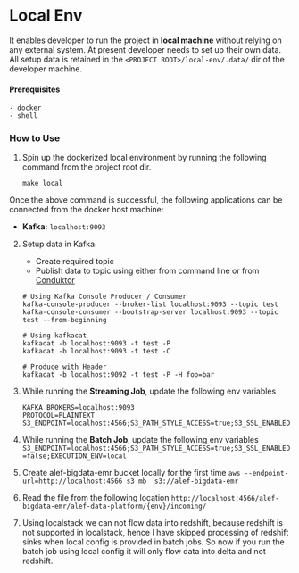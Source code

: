 # Local Env
It enables developer to run the project in **local machine** without relying on any external system. At present developer needs to set up their own data. All setup data is retained in the `<PROJECT ROOT>/local-env/.data/` dir of the developer machine. 

#### Prerequisites
    - docker
    - shell

### How to Use

1. Spin up the dockerized local environment by running the following command from the project root dir.
    ```shell
    make local
    ```
Once the above command is successful, the following applications can be connected from the docker host machine: 
- **Kafka:** `localhost:9093`

2. Setup data in Kafka.
   - Create required topic
   - Publish data to topic using either from command line or from [Conduktor](www.conduktor.io)
    ```shell
    # Using Kafka Console Producer / Consumer
    kafka-console-producer --broker-list localhost:9093 --topic test
    kafka-console-consumer --bootstrap-server localhost:9093 --topic test --from-beginning

    # Using kafkacat
    kafkacat -b localhost:9093 -t test -P
    kafkacat -b localhost:9093 -t test -C

    # Produce with Header
    kafkacat -b localhost:9092 -t test -P -H foo=bar
    ```
3. While running the **Streaming Job**, update the following env variables
    ```shell
    KAFKA_BROKERS=localhost:9093
    PROTOCOL=PLAINTEXT
    S3_ENDPOINT=localhost:4566;S3_PATH_STYLE_ACCESS=true;S3_SSL_ENABLED=false
    ```
4. While running the **Batch Job**, update the following env variables
    ```S3_ENDPOINT=localhost:4566;S3_PATH_STYLE_ACCESS=true;S3_SSL_ENABLED=false;EXECUTION_ENV=local```
5. Create alef-bigdata-emr bucket locally for the first time
   ```aws --endpoint-url=http://localhost:4566 s3 mb  s3://alef-bigdata-emr```
   
6. Read the file from the following location
 ```http://localhost:4566/alef-bigdata-emr/alef-data-platform/{env}/incoming/```

7. Using localstack we can not flow data into redshift, because redshift is not supported in localstack, hence I have skipped processing of redshift sinks when local config is provided in batch jobs. So now if you run the batch job using local config it will only flow data into delta and not redshift.
